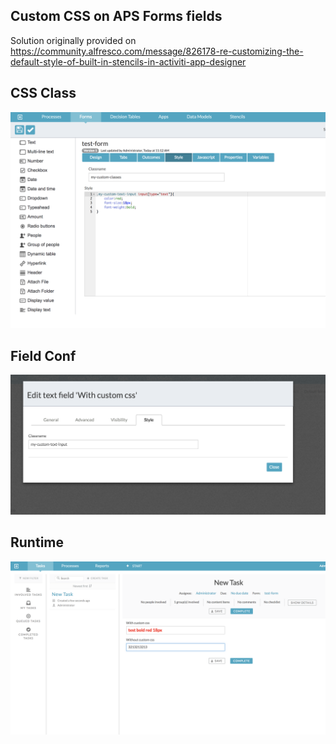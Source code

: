 ## Custom CSS on APS Forms fields

Solution originally provided on https://community.alfresco.com/message/826178-re-customizing-the-default-style-of-built-in-stencils-in-activiti-app-designer

## CSS Class

![CSS Class](design.png)

## Field Conf

![Field Conf](field-conf.png)

## Runtime

![Runtime](runtime.png)
